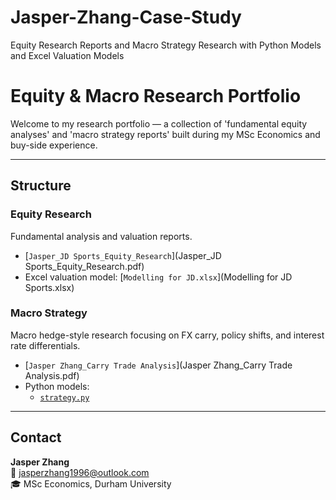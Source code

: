 # Jasper-Zhang-Case-Study
Equity Research Reports and Macro Strategy Research with Python Models and Excel Valuation Models

#  Equity & Macro Research Portfolio

Welcome to my research portfolio — a collection of 'fundamental equity analyses' and 'macro strategy reports' built during my MSc Economics and buy-side experience.

--------------------------------------------------------------------------------------------------------------------------------------------------------------------

##  Structure

###  Equity Research
Fundamental analysis and valuation reports.
- [`Jasper_JD Sports_Equity_Research`](Jasper_JD Sports_Equity_Research.pdf)
- Excel valuation model: [`Modelling for JD.xlsx`](Modelling for JD Sports.xlsx)

###  Macro Strategy
Macro hedge-style research focusing on FX carry, policy shifts, and interest rate differentials.
- [`Jasper Zhang_Carry Trade Analysis`](Jasper Zhang_Carry Trade Analysis.pdf)
- Python models:
  - [`strategy.py`](strategy.py)



---

##  Contact
**Jasper Zhang**  
📧 [jasperzhang1996@outlook.com](jasperzhang1996@outlook.com)  
🎓 MSc Economics, Durham University  
